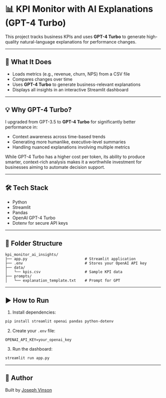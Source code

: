 # 📊 KPI Monitor with AI Explanations (GPT-4 Turbo)

This project tracks business KPIs and uses **GPT-4 Turbo** to generate high-quality natural-language explanations for performance changes.

---

## 🚀 What It Does

- Loads metrics (e.g., revenue, churn, NPS) from a CSV file
- Compares changes over time
- Uses **GPT-4 Turbo** to generate business-relevant explanations
- Displays all insights in an interactive Streamlit dashboard

---

## 💡 Why GPT-4 Turbo?

I upgraded from GPT-3.5 to **GPT-4 Turbo** for significantly better performance in:

- Context awareness across time-based trends
- Generating more humanlike, executive-level summaries
- Handling nuanced explanations involving multiple metrics

While GPT-4 Turbo has a higher cost per token, its ability to produce smarter, context-rich analysis makes it a worthwhile investment for businesses aiming to automate decision support.

---

## 🛠 Tech Stack

- Python
- Streamlit
- Pandas
- OpenAI GPT-4 Turbo
- Dotenv for secure API keys

---

## 📁 Folder Structure

```
kpi_monitor_ai_insights/
├── app.py                          # Streamlit application
├── .env                            # Stores your OpenAI API key
├── data/
│   └── kpis.csv                    # Sample KPI data
├── prompts/
│   └── explanation_template.txt    # Prompt for GPT
```

---

## ▶️ How to Run

1. Install dependencies:

```bash
pip install streamlit openai pandas python-dotenv
```

2. Create your `.env` file:

```
OPENAI_API_KEY=your_openai_key
```

3. Run the dashboard:

```bash
streamlit run app.py
```

---

## 🙌 Author

Built by [Joseph Vinson](https://github.com/JosephVinson10)
